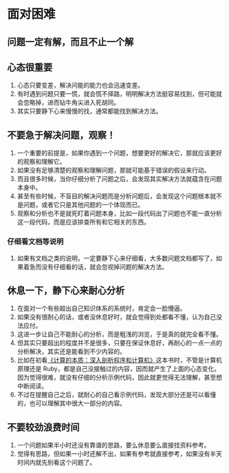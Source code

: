 # 面对困难


## 问题一定有解，而且不止一个解


## 心态很重要
1. 心态只要变差，解决问能的能力也会迅速变差。
2. 有时遇到问题只要一慌，就会慌不择路，明明解决方法挺容易找到，但可能就会忽略掉，进而钻牛角尖进入死胡同。
3. 其实只要静下心来慢慢的找，通常都能找到解决方法。


## 不要急于解决问题，观察！
1. 一个重要的前提是，如果你遇到一个问题，想要更好的解决它，那就应该更好的观察和理解它。
2. 如果没有足够清楚的观察和理解问题，那就可能基于错误的假设来行动。
3. 而且很多时候，当你仔细分析了问题之后，会发现其实解决方法就蕴含在问题本身中。
4. 甚至有些时候，不盲目的解决问题而是分析问题后，会发现这个问题根本就不是问题，或者它只是其他问题的一个体现而已。
5. 观察和分析也不是就死盯着问题本身，比如一段代码出了问题也不能一直分析这一段代码，而是应该排查所有和它相关的东西。

### 仔细看文档等说明
1. 如果有文档之类的说明，一定要静下心来仔细看，大多数问题文档都写了，如果着急而没有仔细看的话，就会忽视掉问题的解决方法。


## 休息一下，静下心来耐心分析
1. 在面对一个有些超出自己知识体系的系统时，肯定会一脸懵逼。
2. 如果没有很耐心的话，或者没休息好时，就会觉得到处都看不懂，认为自己没法应付。
3. 这进一步让自己不能耐心的分析，而是粗浅的浏览，于是真的就完全看不懂。
4. 但其实只要超出的程度并不是很多，只要在保证休息好，再耐心的一点一点的分析解决，其实还是能看到不少内容的。
5. 比如在初看[《计算的本质：深入剖析程序和计算机》](http://www.ituring.com.cn/book/1098)这本书时，不管是计算机原理还是 Ruby，都是自己没接触过的内容，因而就产生了上面的心态变化。因为觉得很难，就没有仔细的分析示例代码，因此就更觉得无法理解，甚至想中断阅读。
6. 不过在提醒自己之后，就耐心的自己看示例代码，发现大部分还是可以看懂的，也可以理解其中很大一部分的内容。


## 不要较劲浪费时间
1. 一个问题如果半小时还没有靠谱的思路，要么休息要么直接找资料参考。
2. 觉得有思路，但如果一小时还解不出，如果有参考就直接参考，如果没有半天时间内就先别看这个问题了。
